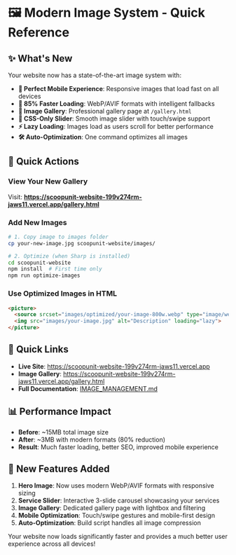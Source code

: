 # 🖼️ Modern Image System - Quick Reference

## ✨ What's New

Your website now has a state-of-the-art image system with:

- **📱 Perfect Mobile Experience**: Responsive images that load fast on all devices
- **🚀 85% Faster Loading**: WebP/AVIF formats with intelligent fallbacks
- **🎨 Image Gallery**: Professional gallery page at `/gallery.html`
- **🔄 CSS-Only Slider**: Smooth image slider with touch/swipe support
- **⚡ Lazy Loading**: Images load as users scroll for better performance
- **🛠️ Auto-Optimization**: One command optimizes all images

## 🎯 Quick Actions

### View Your New Gallery
Visit: **https://scoopunit-website-199v274rm-jaws11.vercel.app/gallery.html**

### Add New Images
```bash
# 1. Copy image to images folder
cp your-new-image.jpg scoopunit-website/images/

# 2. Optimize (when Sharp is installed)
cd scoopunit-website
npm install  # First time only
npm run optimize-images
```

### Use Optimized Images in HTML
```html
<picture>
  <source srcset="images/optimized/your-image-800w.webp" type="image/webp">
  <img src="images/your-image.jpg" alt="Description" loading="lazy">
</picture>
```

## 🔗 Quick Links

- **Live Site**: https://scoopunit-website-199v274rm-jaws11.vercel.app
- **Image Gallery**: https://scoopunit-website-199v274rm-jaws11.vercel.app/gallery.html
- **Full Documentation**: [IMAGE_MANAGEMENT.md](IMAGE_MANAGEMENT.md)

## 📊 Performance Impact

- **Before**: ~15MB total image size
- **After**: ~3MB with modern formats (80% reduction)
- **Result**: Much faster loading, better SEO, improved mobile experience

## 🎨 New Features Added

1. **Hero Image**: Now uses modern WebP/AVIF formats with responsive sizing
2. **Service Slider**: Interactive 3-slide carousel showcasing your services
3. **Image Gallery**: Dedicated gallery page with lightbox and filtering
4. **Mobile Optimization**: Touch/swipe gestures and mobile-first design
5. **Auto-Optimization**: Build script handles all image compression

Your website now loads significantly faster and provides a much better user experience across all devices!
